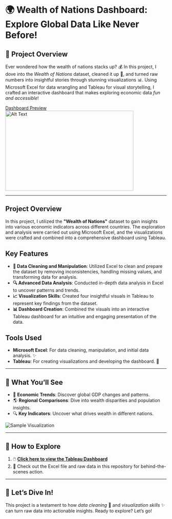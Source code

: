 # 🌍 Wealth of Nations Dashboard: Explore Global Data Like Never Before!  

## 🎯 Project Overview  
Ever wondered how the wealth of nations stacks up? 💰 In this project, I dove into the *Wealth of Nations* dataset, cleaned it up 🧹, and turned raw numbers into insightful stories through stunning visualizations 📊. Using Microsoft Excel for data wrangling and Tableau for visual storytelling, I crafted an interactive dashboard that makes exploring economic data *fun and accessible*!  

[Dashboard Preview](https://public.tableau.com/views/WealthofNationTableauAssignment/Dashboard1?:language=en-US&:sid=&:redirect=auth&:display_count=n&:origin=viz_share_link) 
<img src="https://github.com/user-attachments/assets/bc487421-ae9a-41d8-b72c-c3265506dbe7" alt="Alt Text" width="400" height="250">

---

## Project Overview 
In this project, I utilized the **"Wealth of Nations"** dataset to gain insights into various economic indicators across different countries. The exploration and analysis were carried out using Microsoft Excel, and the visualizations were crafted and combined into a comprehensive dashboard using Tableau. 
## Key Features 
- **🧹 Data Cleaning and Manipulation**: Utilized Excel to clean and prepare the dataset by removing inconsistencies, handling missing values, and transforming data for analysis.
- **🔍 Advanced Data Analysis**: Conducted in-depth data analysis in Excel to uncover patterns and trends.
- **📈 Visualization Skills**: Created four insightful visuals in Tableau to represent key findings from the dataset.
- **📊 Dashboard Creation**: Combined the visuals into an interactive Tableau dashboard for an intuitive and engaging presentation of the data.
## Tools Used
- **Microsoft Excel**: For data cleaning, manipulation, and initial data analysis. ✨
- **Tableau**: For creating visualizations and developing the dashboard. 🎨 

---

## 🌟 What You’ll See  
- 🧭 **Economic Trends**: Discover global GDP changes and patterns.  
- 🌎 **Regional Comparisons**: Dive into wealth disparities and population insights.  
- 🔍 **Key Indicators**: Uncover what drives wealth in different nations.  

![Sample Visualization](https://via.placeholder.com/800x400?text=Insert+Visualization+Image+Here)  

---

## 🚀 How to Explore  
1. 🖱️ **[Click here to view the Tableau Dashboard](#)**  
2. 📂 Check out the Excel file and raw data in this repository for behind-the-scenes action.  

---

## 🎉 Let’s Dive In!  
This project is a testament to how *data cleaning* 🧹 and *visualization skills* ✨ can turn raw data into actionable insights. Ready to explore? Let’s go!  

